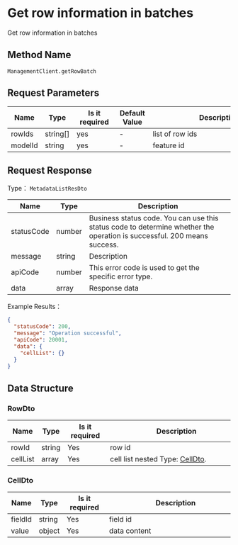 # Get row information in batches

<!--
Warning ⚠️:
Do not modify this document directly,
https://github.com/Authing/authing-docs-factory
Use this project to generate
-->

<LastUpdated />

Get row information in batches

## Method Name

`ManagementClient.getRowBatch`

## Request Parameters

| Name | Type | <div style="width:80px">Is it required</div> | <div style="width:60px">Default Value</div> | <div style="width:300px">Description</div> | <div style="width:200px">Example Value</div> |
| ---- | ---- | ---- | ---- | ---- | ---- |
| rowIds | string[] | yes | - | list of row ids | |
| modelId | string | yes | - | feature id | |




## Request Response

Type： `MetadataListResDto`

| Name | Type | Description |
| ---- | ---- | ---- |
| statusCode | number | Business status code. You can use this status code to determine whether the operation is successful. 200 means success. |
| message | string | Description |
| apiCode | number | This error code is used to get the specific error type. |
| data | array | Response data |



Example Results：

```json
{
  "statusCode": 200,
  "message": "Operation successful",
  "apiCode": 20001,
  "data": {
    "cellList": {}
  }
}
```

## Data Structure


### <a id="RowDto"></a> RowDto

| Name | Type | <div style="width:80px">Is it required</div> | <div style="width:300px">Description</div> | <div style="width:200px">Example Value</div> |
| ---- |  ---- | ---- | ---- | ---- |
| rowId | string | Yes | row id | |
| cellList | array | Yes | cell list nested Type: <a href="#CellDto">CellDto</a>. | |

### <a id="CellDto"></a> CellDto

| Name | Type | <div style="width:80px">Is it required</div> | <div style="width:300px">Description</div> | <div style="width:200px">Example Value</div> |
| ---- | ---- | ---- | ---- | ---- |
| fieldId | string | Yes | field id | |
| value | object | Yes | data content | |


